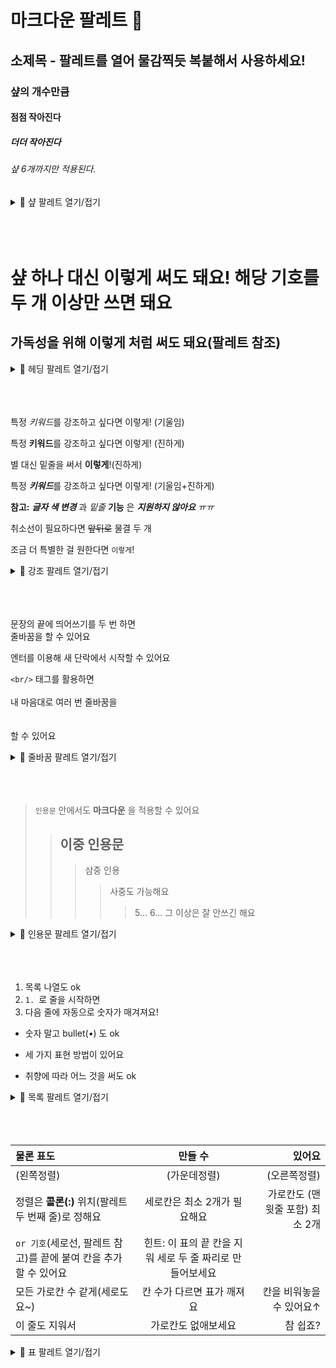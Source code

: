 # 마크다운 팔레트 🎨
## 소제목 - 팔레트를 열어 물감찍듯 복붙해서 사용하세요!
### 샾의 개수만큼
#### 점점 작아진다
##### 더더 작아진다
###### 샾 6개까지만 적용된다.

<details>
<summary>🎨 샾 팔레트 열기/접기</summary>
<div markdown="1">  
  
```
# 마크다운 팔레트 🎨
## 소제목 - 물감찍듯 복붙해서 사용하세요!
### 샾의 개수만큼
#### 점점 작아진다
##### 더더 작아진다
###### 샾 6개까지만 적용된다.
```
</div>
</details>
<br/><br/><br/>

샾 하나 대신 이렇게 써도 돼요! 해당 기호를 두 개 이상만 쓰면 돼요
==

가독성을 위해 이렇게 처럼 써도 돼요(팔레트 참조)
-----------------------------

<details>
<summary>🎨 헤딩 팔레트 열기/접기</summary>
<div markdown="1">  

```
샾 하나 대신 이렇게 써도 돼요! 밑줄은 두 개 이상만 쓰면 돼요
==

가독성을 위해 정말 밑줄처럼 써도 돼요
-----------------------------
```
</div>
</details>
<br/><br/><br/>

특정 *키워드*를 강조하고 싶다면 이렇게! (기울임)

특정 **키워드**를 강조하고 싶다면 이렇게! (진하게)

별 대신 밑줄을 써서 __이렇게__!(진하게)

특정 ***키워드***를 강조하고 싶다면 이렇게! (기울임+진하게)

**참고:** **_글자 색 변경_** 과 *밑줄* __기능__ 은 __*지원하지 않아요*__ _ㅠㅠ_

취소선이 필요하다면 ~~앞뒤로~~ 물결 두 개

조금 더 특별한 걸 원한다면 `이렇게`!

<details>
<summary>🎨 강조 팔레트 열기/접기</summary>
<div markdown="1"> 

```
특정 *키워드*를 강조하고 싶다면 이렇게! (기울임)  
특정 **키워드**를 강조하고 싶다면 이렇게! (진하게)  
별 대신 밑줄을 써서 __이렇게__!(진하게) 
특정 ***키워드***를 강조하고 싶다면 이렇게! (기울임+진하게)  
**참고:** **_글자 색 변경_** 과 *밑줄* __기능__ 은 __*지원하지 않아요*__ _ㅠㅠ_
취소선이 필요하다면 ~~앞뒤로~~ 물결 두 개  
조금 더 특별한 걸 원한다면 `이렇게`!
```
</div>
</details>
<br/><br/><br/>

문장의 끝에 띄어쓰기를 두 번 하면  
줄바꿈을 할 수 있어요

엔터를 이용해 새 단락에서 시작할 수 있어요

`<br/>` 태그를 활용하면
<br/><br/>
내 마음대로 여러 번 줄바꿈을
<br/><br/><br/>
할 수 있어요

<details>
<summary>🎨 줄바꿈 팔레트 열기/접기</summary>
<div markdown="1"> 
  
```
문장의 끝에 띄어쓰기를 두 번 하면  
줄바꿈을 할 수 있어요

엔터를 이용해 새 단락에서 시작할 수 있어요

`<br/>`태그를 활용하면
<br/><br/>
내 마음대로 여러 번 줄바꿈을
<br/><br/><br/>
할 수 있어요
```
</div>
</details>
<br/><br/><br/>

> `인용문` 안에서도 __마크다운__ 을 적용할 수 있어요
>	> ## 이중 인용문
>	>	> 삼중 인용
>	> > > 사중도 가능해요
>	> > > > 5... 6... 그 이상은 잘 안쓰긴 해요

<details>
<summary>🎨 인용문 팔레트 열기/접기</summary>
<div markdown="1"> 
	
```
> `인용문` 안에서도 __마크다운__ 을 적용할 수 있어요
>	> ## 이중 인용문
>	>	> 삼중 인용
>	> > > 사중도 가능해요
>	> > > > 5... 6... 그 이상은 잘 안쓰긴 해요
```
</div>
</details>
<br/><br/><br/>

1. 목록 나열도 ok
2. `1. `로 줄을 시작하면
3. 다음 줄에 자동으로 숫자가 매겨져요!

* 숫자 말고 bullet(•) 도 ok
- 세 가지 표현 방법이 있어요
+ 취향에 따라 어느 것을 써도 ok

<details>
<summary>🎨 목록 팔레트 열기/접기</summary>
<div markdown="1"> 
	
```
1. 목록 나열도 ok
2. `1. `로 줄을 시작하면
3. 다음 줄에 자동으로 숫자가 매겨져요!

* 숫자 말고 bullet(•) 도 ok
- 세 가지 표현 방법이 있어요
+ 취향에 따라 어느 것을 써도 ok
```
</div>
</details>
<br/><br/><br/>

|물론 표도|만들 수|있어요|
|:---|:---:|---:|
|(왼쪽정렬)|(가운데정렬)|(오른쪽정렬)|
|정렬은 **콜론(:)** 위치(팔레트 두 번째 줄)로 정해요|세로칸은 최소 2개가 필요해요|가로칸도 (맨 윗줄 포함) 최소 2개|
|`or 기호`(세로선, 팔레트 참고)를 끝에 붙여 칸을 추가할 수 있어요|힌트: 이 표의 끝 칸을 지워 세로 두 줄 짜리로 만들어보세요||
|모든 가로칸 수 같게(세로도요~)|칸 수가 다르면 표가 깨져요|칸을 비워놓을 수 있어요↑|
|이 줄도 지워서|가로칸도 없애보세요|참 쉽죠?|

<details>
<summary>🎨 표 팔레트 열기/접기</summary>
<div markdown="1"> 
	
```
|물론 표도|만들 수|있어요|
|:---|:---:|---:|
|(왼쪽정렬)|(가운데정렬)|(오른쪽정렬)|
|정렬은 **콜론(:)** 위치로(두 번째 줄) 정해요|세로칸은 최소 2개가 필요해요|가로칸도 (맨 윗줄 포함) 최소 2개|
|`or 기호`(세로선)를 끝에 붙여 칸을 추가할 수 있어요|힌트: 이 표의 끝 칸을 지워 세로 두 줄 짜리로 만들어보세요||
|모든 가로칸 수 같게(세로도요~)|칸 수가 다르면 표가 깨져요|칸을 비워놓을 수 있어요↑|
|이 줄도 지워서|가로칸도 없애보세요|참 쉽죠?|
```
</div>
</details>
<br/><br/><br/>
